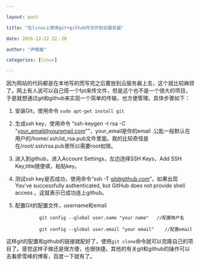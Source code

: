 ```yaml
---

layout: post

title: "在linux上使用git+github传文件到云服务器"

date: 2016-12-22 22：28

author: "尹傲雄"

categories: [linux]

---
```

因为网站的代码都是在本地写的而写完之后要放到云服务器上去，这个就比较麻烦了。网上有人说可以自己搭一个fpt来传文件，但是这个也不是一个很大的项目，于是就想通过git和github来实现一个简单的传输，也方便管理。具体步骤如下：

 1. 安装Git，使用命令 `sudo apt-get install git`
 2. 生成ssh key，使用命令 “ssh-keygen -t rsa -C "your_email@youremail.com"”，your_email是你的email .公匙一般默认在用户的/home/.ssh/id_rsa.pub文件里面。我的比较奇怪是在/root/.ssh/rsa.pub里所以需要root权限。
 3. 进入到github，进入Account Settings，左边选择SSH Keys，Add SSH Key,title随便填，粘贴key。
 4. 测试ssh key是否成功，使用命令“ssh -T git@github.com”，如果出现You’ve successfully authenticated, but GitHub does not provide shell access 。这就表示已成功连上github。
 5. 配置Git的配置文件，username和email

                 git config --global user.name "your name"   //配置用户名

                 git config --global user.email "your email"    //配置email 


这样git的配置和github的链接就配好了，使用`git clone`命令就可以克隆自己的项目了。感觉这样子做还是很方便，也很快捷。其他的有关git和github的操作可以去看廖雪峰的博客，百度一下就有了。

                 